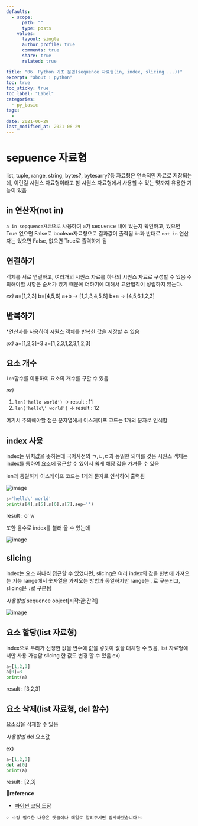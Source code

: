 ```yaml
---
defaults:
  - scope:
      path: ""
      type: posts
    values:
      layout: single
      author_profile: true
      comments: true
      share: true
      related: true

title: "06. Python 기초 문법(sequence 자료형(in, index, slicing ...))"
excerpt: "about : python"
toc: true
toc_sticky: true
toc_label: "Label"
categories:
  - py_basic
tags:
  - 
date: 2021-06-29
last_modified_at: 2021-06-29
---
```


# sepuence 자료형

list, tuple, range, string, bytes?, bytesarry?등 자료형은  연속적인 자료로 저장되는데, 이런걸 시퀀스 자료형이라고 함
시퀀스 자료형에서 사용할 수 있는 몇까지 유용한 기능이 있음

## in 연산자(not in)

`a in sepquence자료`으로 사용하여 a가 sequence 내에 있는지 확인하고, 있으면 True 없으면 False로 boolean자료형으로 결과값이 출력됨
`in`과 반대로  `not in` 연산자는 있으면 False, 없으면 True로 출력하게 됨

## 연결하기

객체를 서로 연결하고, 여러개의 시퀀스 자료를 하나의 시퀀스 자료로 구성할 수 있음
주의해야할 사항은 순서가 있기 때문에 더하기에 대해서 교환법칙이 성립하지 않는다. 

*ex)*
a=[1,2,3]
b=[4,5,6]
a+b → [1,2,3,4,5,6]
b+a → [4,5,6,1,2,3]

## 반복하기

\*연산자를 사용하여 시퀀스 객체를 반복한 값을 저장할 수 있음

*ex)*
a=[1,2,3]*3
a=[1,2,3,1,2,3,1,2,3]

## 요소 개수

`len`함수를 이용하여 요소의 개수를 구할 수 있음

*ex)*
1. `len('hello world')` → result : 11
2. `len('hello\' world')` → result : 12

여기서 주의해야할 점은 문자열에서 이스케이프 코드는 1개의 문자로 인식함

## index 사용

index는 위치값을 뜻하는데 국어사전의 ㄱ,ㄴ,ㄷ과 동일한 의미를 갖음
시퀀스 객체는 index를 통하여 요소에 접근할 수 있어서 쉽게 해당 값을 가져올 수 있음

len과 동일하게 이스케이프 코드는 1개의 문자로 인식하여 출력됨

![image](https://user-images.githubusercontent.com/77658029/123733263-2462fc80-d8d6-11eb-88f7-5d725d56c61c.png)

```python
s='hello\' world'
print(s[4],s[5],s[6],s[7],sep='')
```
result : o' w

또한 음수로 index를 불러 올 수 있는데 

![image](https://user-images.githubusercontent.com/77658029/123733880-4c9f2b00-d8d7-11eb-9a7b-bc93f6cf2f3e.png)



## slicing

index는 요소 하나씩 접근할 수 있었다면, slicing은 여러 index의 값을 한번에 가져오는 기능
range에서 숫자열을 가져오는 방법과 동일하지만 range는 `,`로 구분되고, slicing은 `:`로 구분됨

*사용방법*
sequence object[시작:끝:간격]

![image](https://user-images.githubusercontent.com/77658029/123734802-faf7a000-d8d8-11eb-9f07-c363b8af3d2a.png)



## 요소 할당(list 자료형)

index으로 우리가 선정한 값을 변수에 값을 넣듯이 값을 대체할 수 있음, list 자료형에서만 사용 가능함
slicing 한 값도 변경 할 수 있음
ex)
```python
a=[1,2,3]
a[0]=3
print(a)
```
result : [3,2,3]

## 요소 삭제(list 자료형, del 함수) 

요소값을 삭제할 수 있음

*사용방법*
del 요소값

ex)
```python
a=[1,2,3]
del a[0]
print(a)
```
result : [2,3]



**📌reference**
- [파이썬 코딩 도장](https://dojang.io/course/view.php?id=7)

```
💡 수정 필요한 내용은 댓글이나 메일로 알려주시면 감사하겠습니다!💡 
```
